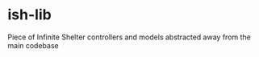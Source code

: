 ish-lib
=======

Piece of Infinite Shelter controllers and models abstracted away from the main codebase